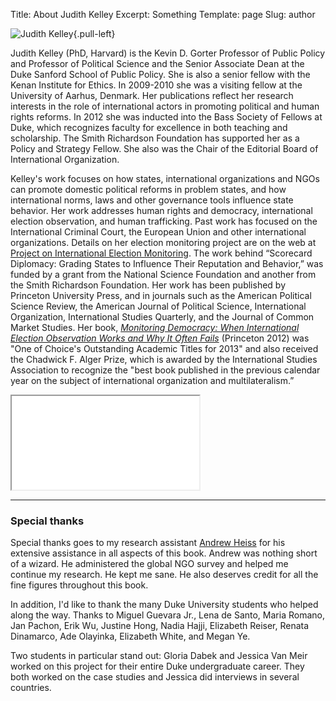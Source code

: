 Title: About Judith Kelley
Excerpt: Something
Template: page
Slug: author


![Judith Kelley](/files/images/judith_kelley_300.jpg){.pull-left}

Judith Kelley (PhD, Harvard) is the Kevin D. Gorter Professor of Public Policy and Professor of Political Science and the Senior Associate Dean at the Duke Sanford School of Public Policy. She is also a senior fellow with the Kenan Institute for Ethics. In 2009-2010 she was a visiting fellow at the University of Aarhus, Denmark. Her publications reflect her research interests in the role of international actors in promoting political and human rights reforms. In 2012 she was inducted into the Bass Society of Fellows at Duke, which recognizes faculty for excellence in both teaching and scholarship. The Smith Richardson Foundation has supported her as a Policy and Strategy Fellow. She also was the Chair of the Editorial Board of International Organization.

Kelley's work focuses on how states, international organizations and NGOs can promote domestic political reforms in problem states, and how international norms, laws and other governance tools influence state behavior. Her work addresses human rights and democracy, international election observation, and human trafficking. Past work has focused on the International Criminal Court, the European Union and other international organizations. Details on her election monitoring project are on the web at [Project on International Election Monitoring](https://sites.duke.edu/kelley/). The work behind “Scorecard Diplomacy: Grading States to Influence Their Reputation and Behavior,” was funded by a grant from the National Science Foundation and another from the Smith Richardson Foundation. Her work has been published by Princeton University Press, and in journals such as the American Political Science Review, the American Journal of Political Science, International Organization, International Studies Quarterly, and the Journal of Common Market Studies. Her book, [*Monitoring Democracy: When International Election Observation Works and Why It Often Fails*](http://press.princeton.edu/titles/9748.html) (Princeton 2012) was "One of Choice's Outstanding Academic Titles for 2013" and also received the Chadwick F. Alger Prize, which is awarded by the International Studies Association to recognize the "best book published in the previous calendar year on the subject of international organization and multilateralism.” 

<div class="embed-responsive embed-responsive-16by9">
    <iframe class="embed-responsive-item" src="//www.youtube.com/embed/V5tIWNa0uCE"></iframe>
</div>

---

### Special thanks

Special thanks goes to my research assistant [Andrew Heiss](https://www.andrewheiss.com) for his extensive assistance in all aspects of this book. Andrew was nothing short of a wizard. He administered the global NGO survey and helped me continue my research. He kept me sane. He also deserves credit for all the fine figures throughout this book.

In addition, I'd like to thank the many Duke University students who helped along the way. Thanks to Miguel Guevara Jr., Lena de Santo, Maria Romano, Jan Pachon, Erik Wu, Justine Hong, Nadia Hajji, Elizabeth Reiser, Renata Dinamarco, Ade Olayinka, Elizabeth White, and Megan Ye. 

Two students in particular stand out: Gloria Dabek and Jessica Van Meir worked on this project for their entire Duke undergraduate career. They both worked on the case studies and Jessica did interviews in several countries.
